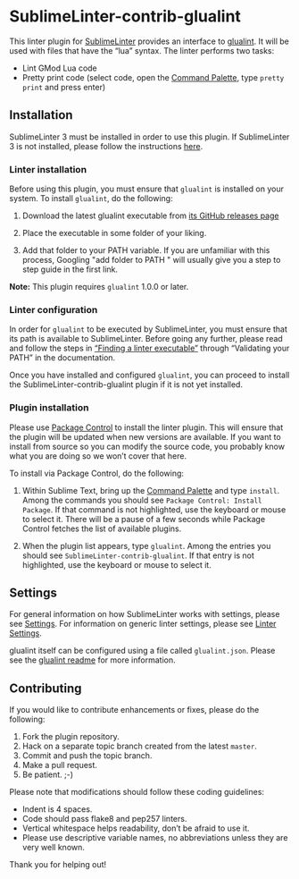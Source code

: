 SublimeLinter-contrib-glualint
================================

This linter plugin for [SublimeLinter][docs] provides an interface to [glualint](https://github.com/FPtje/GLuaFixer). It will be used with files that have the “lua” syntax. The linter performs two tasks:

- Lint GMod Lua code
- Pretty print code (select code, open the [Command Palette](http://docs.sublimetext.info/en/sublime-text-3/extensibility/command_palette.html), type `pretty print` and press enter)

## Installation
SublimeLinter 3 must be installed in order to use this plugin. If SublimeLinter 3 is not installed, please follow the instructions [here][installation].

### Linter installation
Before using this plugin, you must ensure that `glualint` is installed on your system. To install `glualint`, do the following:

1. Download the latest glualint executable from [its GitHub releases page](https://github.com/FPtje/GLuaFixer/releases)

2. Place the executable in some folder of your liking.

3. Add that folder to your PATH variable. If you are unfamiliar with this process, Googling "add folder to PATH <your operating system>" will usually give you a step to step guide in the first link.


**Note:** This plugin requires `glualint` 1.0.0 or later.

### Linter configuration
In order for `glualint` to be executed by SublimeLinter, you must ensure that its path is available to SublimeLinter. Before going any further, please read and follow the steps in [“Finding a linter executable”](http://sublimelinter.readthedocs.org/en/latest/troubleshooting.html#finding-a-linter-executable) through “Validating your PATH” in the documentation.

Once you have installed and configured `glualint`, you can proceed to install the SublimeLinter-contrib-glualint plugin if it is not yet installed.

### Plugin installation
Please use [Package Control][pc] to install the linter plugin. This will ensure that the plugin will be updated when new versions are available. If you want to install from source so you can modify the source code, you probably know what you are doing so we won’t cover that here.

To install via Package Control, do the following:

1. Within Sublime Text, bring up the [Command Palette][cmd] and type `install`. Among the commands you should see `Package Control: Install Package`. If that command is not highlighted, use the keyboard or mouse to select it. There will be a pause of a few seconds while Package Control fetches the list of available plugins.

1. When the plugin list appears, type `glualint`. Among the entries you should see `SublimeLinter-contrib-glualint`. If that entry is not highlighted, use the keyboard or mouse to select it.

## Settings
For general information on how SublimeLinter works with settings, please see [Settings][settings]. For information on generic linter settings, please see [Linter Settings][linter-settings].

glualint itself can be configured using a file called `glualint.json`. Please see the [glualint readme](https://github.com/FPtje/GLuaFixer/blob/master/README.md#configuring-glualint) for more information.


## Contributing
If you would like to contribute enhancements or fixes, please do the following:

1. Fork the plugin repository.
1. Hack on a separate topic branch created from the latest `master`.
1. Commit and push the topic branch.
1. Make a pull request.
1. Be patient.  ;-)

Please note that modifications should follow these coding guidelines:

- Indent is 4 spaces.
- Code should pass flake8 and pep257 linters.
- Vertical whitespace helps readability, don’t be afraid to use it.
- Please use descriptive variable names, no abbreviations unless they are very well known.

Thank you for helping out!

[docs]: http://sublimelinter.readthedocs.org
[installation]: http://sublimelinter.readthedocs.org/en/latest/installation.html
[locating-executables]: http://sublimelinter.readthedocs.org/en/latest/usage.html#how-linter-executables-are-located
[pc]: https://sublime.wbond.net/installation
[cmd]: http://docs.sublimetext.info/en/sublime-text-3/extensibility/command_palette.html
[settings]: http://sublimelinter.readthedocs.org/en/latest/settings.html
[linter-settings]: http://sublimelinter.readthedocs.org/en/latest/linter_settings.html
[inline-settings]: http://sublimelinter.readthedocs.org/en/latest/settings.html#inline-settings
